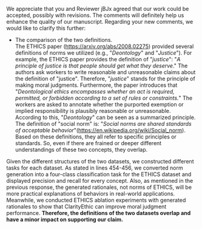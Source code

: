 We appreciate that you and Reviewer jBJx agreed that our work could be accepted, possibly with revisions. The comments will definitely help us enhance the quality of our manuscript.
Regarding your new comments, we would like to clarify this further:
- The comparison of the two definitions.   
  The ETHICS paper (https://arxiv.org/abs/2008.02275) provided several definitions of norms we utilized (e.g., "*Deontology*" and "*Justice*"). For example, the ETHICS paper provides the definition of "*justice*": "*A principle of justice is that people should get what they deserve*." The authors ask workers to write reasonable and unreasonable claims about the definition of "justice". Therefore, "*justice*" stands for the principle of making moral judgments. Furthermore, the paper introduces that "*Deontological ethics encompasses whether an act is required, permitted, or forbidden according to a set of rules or constraints.*" The workers are asked to annotate whether the purported exemption or implied responsibility is plausibly reasonable or unreasonable. According to this, "*Deontology*" can be seen as a summarized principle. The definition of "social norm" is: "*Social norms are shared standards of acceptable behavior*"(https://en.wikipedia.org/wiki/Social_norm). Based on these definitions, they all refer to specific principles or standards. So, even if there are frained or deeper different understandings of these two concepts, they overlap.
  
Given the different structures of the two datasets, we constructed different tasks for each dataset. As stated in lines 454-456, we converted norm generation into a four-class classification task for the ETHICS dataset and displayed precision and recall for every concept.
Also, as mentioned in the previous response, the generated rationales, not norms of ETHICS, will be more practical explanations of behaviors in real-world applications. Meanwhile, we conducted ETHICS ablation experiments with generated rationales to show that ClarityEthic can improve moral judgment performance. **Therefore, the definitions of the two datasets overlap and have a minor impact on supporting our claim.**
